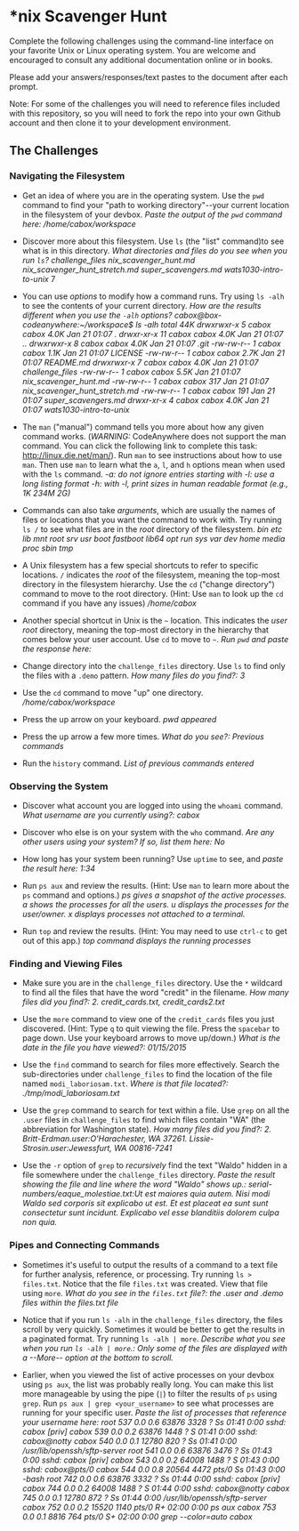 # *nix Scavenger Hunt

Complete the following challenges using the command-line interface on your favorite
Unix or Linux operating system. You are welcome and encouraged to consult any
additional documentation online or in books.

Please add your answers/responses/text pastes to the document after each prompt.

Note: For some of the challenges you will need to reference files included with
this repository, so you will need to fork the repo into your own Github account
and then clone it to your development environment.

## The Challenges

### Navigating the Filesystem

* Get an idea of where you are in the operating system. Use the `pwd` command to find your "path to working directory"--your current location in the filesystem of your devbox. 
  *Paste the output of the `pwd` command here: /home/cabox/workspace*
  
* Discover more about this filesystem. Use `ls` (the "list" command)to see what is in this directory. *What directories and files do you see when you run `ls`?*
  *challenge_files
  nix_scavenger_hunt.md
  nix_scavenger_hunt_stretch.md
  super_scavengers.md
  wats1030-intro-to-unix*
  7
* You can use *options* to modify how a command runs. Try using `ls -alh` to see the contents of your current directory. *How are the results different when you use the `-alh` options?*
  *cabox@box-codeanywhere:~/workspace$ ls -alh
  total 44K
  drwxrwxr-x  5 cabox cabox 4.0K Jan 21 01:07 .
  drwxr-xr-x 11 cabox cabox 4.0K Jan 21 01:07 ..
  drwxrwxr-x  8 cabox cabox 4.0K Jan 21 01:07 .git
  -rw-rw-r--  1 cabox cabox 1.1K Jan 21 01:07 LICENSE
  -rw-rw-r--  1 cabox cabox 2.7K Jan 21 01:07 README.md
  drwxrwxr-x  7 cabox cabox 4.0K Jan 21 01:07 challenge_files
  -rw-rw-r--  1 cabox cabox 5.5K Jan 21 01:07 nix_scavenger_hunt.md
  -rw-rw-r--  1 cabox cabox  317 Jan 21 01:07 nix_scavenger_hunt_stretch.md
  -rw-rw-r--  1 cabox cabox  191 Jan 21 01:07 super_scavengers.md
  drwxr-xr-x  4 cabox cabox 4.0K Jan 21 01:07 wats1030-intro-to-unix*

* The `man` ("manual") command tells you more about how any given command works. (*WARNING:* CodeAnywhere does not support the man command. You can click the following link to complete this task: http://linux.die.net/man/). Run `man` to see instructions about how to use `man`. Then use `man` to learn what the `a`, `l`, and `h` options mean when used with the `ls` command. 
  *-a: do not ignore entries starting with
   -l: use a long listing format
   -h: with -l, print sizes in human readable format (e.g., 1K 234M 2G)*
   
* Commands can also take *arguments*, which are usually the names of files or locations that you want the command to work with. Try running `ls /` to see what files are in the *root* directory of the filesystem. 
  *bin   etc       lib    mnt   root  srv  usr
  boot  fastboot  lib64  opt   run   sys  var
  dev   home      media  proc  sbin  tmp*
  
* A Unix filesystem has a few special shortcuts to refer to specific locations. `/` indicates the *root* of the filesystem, meaning the top-most directory in the filesystem hierarchy. Use the `cd` ("change directory") command to move to the root directory. (Hint: Use `man` to look up the `cd` command if you have any issues) 
  */home/cabox*
  
* Another special shortcut in Unix is the `~` location. This indicates the *user root* directory, meaning the top-most directory in the hierarchy that comes below your user account. Use `cd` to move to `~`. 
  *Run `pwd` and paste the response here:*
  
* Change directory into the `challenge_files` directory. Use `ls` to find only the files with a `.demo` pattern. 
  *How many files do you find?: 3*

* Use the `cd` command to move "up" one directory. 
  */home/cabox/workspace*
  
* Press the up arrow on your keyboard. 
  *pwd appeared*
  
* Press the up arrow a few more times. 
  *What do you see?: Previous commands*
  
* Run the `history` command. 
  *List of previous commands entered*

### Observing the System

* Discover what account you are logged into using the `whoami` command. 
  *What username are you currently using?: cabox*

* Discover who else is on your system with the `who` command. 
  *Are any other users using your system? If so, list them here: No*
  
* How long has your system been running? Use `uptime` to see, and *paste the result here: 1:34*

* Run `ps aux` and review the results. (Hint: Use `man` to learn more about the `ps` command and options.) 
  *ps gives a snapshot of the active processes. a shows the processes for all the users. u displays the processes for the user/owner. x displays processes not attached to a terminal.*
  
* Run `top` and review the results. (Hint: You may need to use `ctrl-c` to get out of this app.) 
  *top command displays the running processes*

### Finding and Viewing Files

* Make sure you are in the `challenge_files` directory. Use the `*` wildcard to find all the files that have the word "credit" in the filename. 
  *How many files did you find?: 2. credit_cards.txt, credit_cards2.txt*
  
* Use the `more` command to view one of the `credit_cards` files you just discovered. (Hint: Type `q` to quit viewing the file. Press the `spacebar` to page down. Use your keyboard arrows to move up/down.) 
  *What is the date in the file you have viewed?: 01/15/2015*
  
* Use the `find` command to search for files more effectively. Search the sub-directories under `challenge_files` to find the location of the file named `modi_laboriosam.txt`. 
  *Where is that file located?: ./tmp/modi_laboriosam.txt*
  
* Use the `grep` command to search for text within a file. Use `grep` on all the `.user` files in `challenge_files` to find which files contain "WA" (the abbreviation for Washington state). 
  *How many files did you find?: 2. Britt-Erdman.user:O'Harachester, WA 37261. Lissie-Strosin.user:Jewessfurt, WA 00816-7241*
  
* Use the `-r` option of `grep` to *recursively* find the text "Waldo" hidden in a file somewhere under the `challenge_files` directory. 
  *Paste the result showing the file and line where the word "Waldo" shows up.: serial-numbers/eaque_molestiae.txt:Ut est maiores quia autem. Nisi modi Waldo sed corporis sit explicabo ut est. Et est placeat ea sunt sunt consectetur sunt incidunt. Explicabo vel esse blanditiis dolorem culpa non quia.*

### Pipes and Connecting Commands

* Sometimes it's useful to output the results of a command to a text file for further analysis, reference, or processing. Try running `ls > files.txt`. Notice that the file `files.txt` was created. View that file using `more`. 
  *What do you see in the `files.txt` file?: the .user and .demo files within the files.txt file*
  
* Notice that if you run `ls -alh` in the `challenge_files` directory, the files scroll by very quickly. Sometimes it would be better to get the results in a paginated format. Try running `ls -alh | more`. 
  *Describe what you see when you run `ls -alh | more`.: Only some of the files are displayed with a --More-- option at the bottom to scroll.*
  
* Earlier, when you viewed the list of active processes on your devbox using `ps aux`, the list was probably really long. You can make this list more manageable by using the pipe (`|`) to filter the results of `ps` using `grep`. Run `ps aux | grep <your_username>` to see what processes are running for your specific user. 
  *Paste the list of processes that reference your username here: 
    root       537  0.0  0.6  63876  3328 ?        Ss   01:41   0:00 sshd: cabox [priv]
    cabox      539  0.0  0.2  63876  1448 ?        S    01:41   0:00 sshd: cabox@notty
    cabox      540  0.0  0.1  12780   820 ?        Ss   01:41   0:00 /usr/lib/openssh/sftp-server
    root       541  0.0  0.6  63876  3476 ?        Ss   01:43   0:00 sshd: cabox [priv]
    cabox      543  0.0  0.2  64008  1488 ?        S    01:43   0:00 sshd: cabox@pts/0
    cabox      544  0.0  0.8  20564  4472 pts/0    Ss   01:43   0:00 -bash
    root       742  0.0  0.6  63876  3332 ?        Ss   01:44   0:00 sshd: cabox [priv]
    cabox      744  0.0  0.2  64008  1488 ?        S    01:44   0:00 sshd: cabox@notty
    cabox      745  0.0  0.1  12780   872 ?        Ss   01:44   0:00 /usr/lib/openssh/sftp-server
    cabox      752  0.0  0.2  15520  1140 pts/0    R+   02:00   0:00 ps aux
    cabox      753  0.0  0.1   8816   764 pts/0    S+   02:00   0:00 grep --color=auto cabox*
